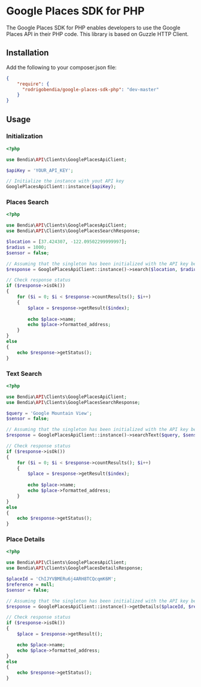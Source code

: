 # Google Places SDK for PHP

The Google Places SDK for PHP enables developers to use the Google Places API in their PHP code. This library is based on Guzzle HTTP Client.

## Installation

Add the following to your composer.json file:

```json
{
    "require": {
      "rodrigobendia/google-places-sdk-php": "dev-master"
    }
}
```

## Usage

### Initialization

```php
<?php

use Bendia\API\Clients\GooglePlacesApiClient;

$apiKey = 'YOUR_API_KEY';

// Initialize the instance with yout API key
GooglePlacesApiClient::instance($apiKey);
```

### Places Search

```php
<?php

use Bendia\API\Clients\GooglePlacesApiClient;
use Bendia\API\Clients\GooglePlacesSearchResponse;

$location = [37.424307, -122.09502299999997];
$radius = 1000;
$sensor = false;

// Assuming that the singleton has been initialized with the API key before
$response = GooglePlacesApiClient::instance()->search($location, $radius, $sensor);

// Check response status
if ($response->isOk())
{
    for ($i = 0; $i < $response->countResults(); $i++)
    {
        $place = $response->getResult($index);
        
        echo $place->name;
        echo $place->formatted_address;
    }
}
else
{
    echo $response->getStatus();
}
```

### Text Search

```php
<?php

use Bendia\API\Clients\GooglePlacesApiClient;
use Bendia\API\Clients\GooglePlacesSearchResponse;

$query = 'Google Mountain View';
$sensor = false;

// Assuming that the singleton has been initialized with the API key before
$response = GooglePlacesApiClient::instance()->searchText($query, $sensor);

// Check response status
if ($response->isOk())
{
    for ($i = 0; $i < $response->countResults(); $i++)
    {
        $place = $response->getResult($index);
        
        echo $place->name;
        echo $place->formatted_address;
    }
}
else
{
    echo $response->getStatus();
}
```

### Place Details

```php
<?php

use Bendia\API\Clients\GooglePlacesApiClient;
use Bendia\API\Clients\GooglePlacesDetailsResponse;

$placeId = 'ChIJYVBMERu6j4ARH8TCQcqmK6M';
$reference = null;
$sensor = false;

// Assuming that the singleton has been initialized with the API key before
$response = GooglePlacesApiClient::instance()->getDetails($placeId, $reference, $sensor);

// Check response status
if ($response->isOk())
{
    $place = $response->getResult();

    echo $place->name;
    echo $place->formatted_address;
}
else
{
    echo $response->getStatus();
}
```
